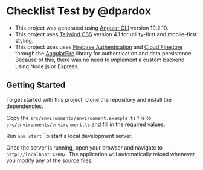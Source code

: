# Checklist Test by @dpardox

* This project was generated using [Angular CLI](https://github.com/angular/angular-cli) version 19.2.10.
* This project uses [Tailwind CSS](https://tailwindcss.com/) version 4.1 for utility-first and mobile-first styling.
* This project uses uses [Firebase Authentication](https://firebase.google.com/products/auth) and [Cloud Firestore](https://firebase.google.com/products/firestore) through the [AngularFire](https://github.com/angular/angularfire) library for authentication and data persistence. Because of this, there was no need to implement a custom backend using Node.js or Express.  

## Getting Started

To get started with this project, clone the repository and install the dependencies.

Copy the `src/environments/environment.example.ts` file to `src/environments/environment.ts` and fill in the required values.

Run `npm start` To start a local development server.

Once the server is running, open your browser and navigate to `http://localhost:4200/`. The application will automatically reload whenever you modify any of the source files.
